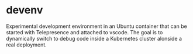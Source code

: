 # devenv
Experimental development environment in an Ubuntu container that can be started with Telepresence and attached to vscode. The goal is to dynamically switch to debug code inside a Kubernetes cluster alonside a real deployment.

